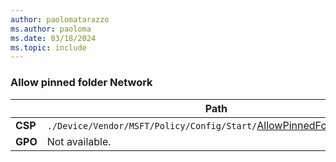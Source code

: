 ```yaml
---
author: paolomatarazzo
ms.author: paoloma
ms.date: 03/18/2024
ms.topic: include
---
```


### Allow pinned folder Network

|  | Path |
|--|--|
| **CSP** | `./Device/Vendor/MSFT/Policy/Config/Start/`[AllowPinnedFolderNetword](/windows/client-management/mdm/policy-csp-start#allowpinnedfoldernetwork) |
| **GPO** | Not available. |
